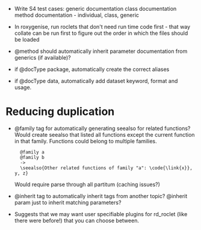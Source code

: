 * Write S4 test cases:
  generic documentation
  class documentation
  method documentation - individual, class, generic

* In roxygenise, run roclets that don't need run time code first - that way
  collate can be run first to figure out the order in which the files should
  be loaded

* @method should automatically inherit parameter documentation from generics
  (if available)?

* if @docType package, automatically create the correct aliases

* if @docType data, automatically add dataset keyword, format and usage.

# Reducing duplication

* @family tag for automatically generating seealso for related functions?
  Would create seealso that listed all functions except the current function
  in that family.  Functions could belong to multiple families.
  
        @family a
        @family b
        ->
        \seealso{Other related functions of family "a": \code{\link{x}}, y, z}
        
  Would require parse through all partitum (caching issues?)

* @inherit tag to automatically inherit tags from another topic? @inherit
  param just to inherit matching parameters?

* Suggests that we may want user specifiable plugins for rd_roclet (like there
  were before!) that you can choose between.
